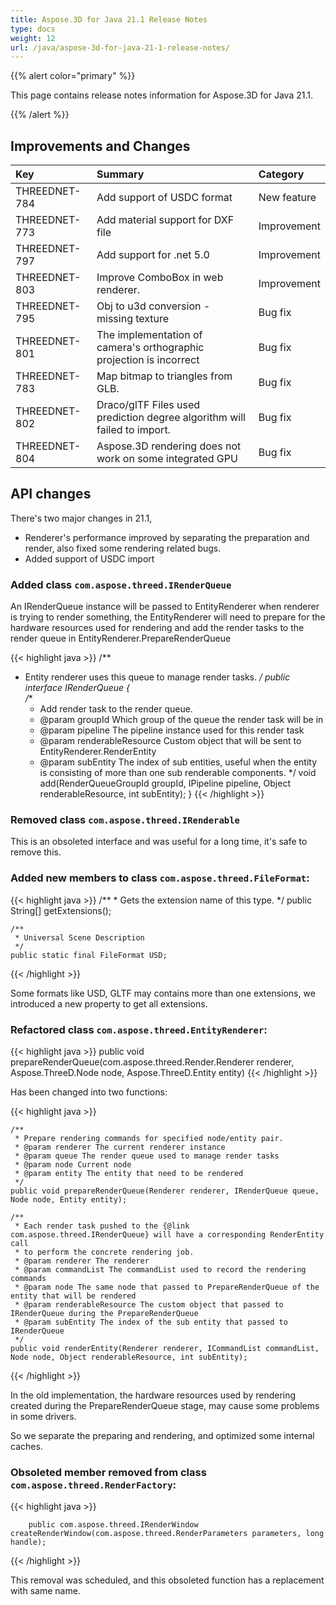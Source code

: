 ```yaml
---
title: Aspose.3D for Java 21.1 Release Notes
type: docs
weight: 12
url: /java/aspose-3d-for-java-21-1-release-notes/
---
```


{{% alert color="primary" %}}

This page contains release notes information for Aspose.3D for Java 21.1.

{{% /alert %}}
## **Improvements and Changes**

|**Key**|**Summary**|**Category**|
| :- | :- | :- |
| THREEDNET-784 | Add support of USDC format | New feature|
| THREEDNET-773 | Add material support for DXF file | Improvement |
| THREEDNET-797 | Add support for .net 5.0 | Improvement |
| THREEDNET-803 | Improve ComboBox in web renderer. | Improvement |
| THREEDNET-795 | Obj to u3d conversion - missing texture | Bug fix |
| THREEDNET-801 | The implementation of camera's orthographic projection is incorrect | Bug fix |
| THREEDNET-783 | Map bitmap to triangles from GLB. | Bug fix |
| THREEDNET-802 | Draco/glTF Files used prediction degree algorithm will failed to import. | Bug fix |
| THREEDNET-804 | Aspose.3D rendering does not work on some integrated GPU | Bug fix |



## API changes ##

There's two major changes in 21.1,

* Renderer's performance improved by separating the preparation and render, also fixed some rendering related bugs.
* Added support of USDC import

### Added class `com.aspose.threed.IRenderQueue`

An IRenderQueue instance will be passed to EntityRenderer when renderer is trying to render something, the EntityRenderer will need to prepare for the hardware resources used for rendering and add the render tasks to the render queue in EntityRenderer.PrepareRenderQueue


{{< highlight java >}}
/**
 * Entity renderer uses this queue to manage render tasks.
 */
public interface IRenderQueue
{    
    /**
     * Add render task to the render queue.
     * @param groupId Which group of the queue the render task will be in
     * @param pipeline The pipeline instance used for this render task
     * @param renderableResource Custom object that will be sent to EntityRenderer.RenderEntity
     * @param subEntity The index of sub entities, useful when the entity is consisting of more than one sub renderable components.
     */
    void add(RenderQueueGroupId groupId, IPipeline pipeline, Object renderableResource, int subEntity);
}
{{< /highlight >}}



### Removed class `com.aspose.threed.IRenderable`

This is an obsoleted interface and was useful for a long time, it's safe to remove this.


### Added new members to class `com.aspose.threed.FileFormat`:

{{< highlight java >}}
    /**
     * Gets the extension name of this type.
     */
    public String[] getExtensions();

    /**
     * Universal Scene Description
     */
    public static final FileFormat USD;

{{< /highlight >}}

Some formats like USD, GLTF may contains more than one extensions, we introduced a new property to get all extensions.


### Refactored class `com.aspose.threed.EntityRenderer`:

{{< highlight java >}}
        public void prepareRenderQueue(com.aspose.threed.Render.Renderer renderer, Aspose.ThreeD.Node node, Aspose.ThreeD.Entity entity)
{{< /highlight >}}

Has been changed into two functions:

{{< highlight java >}}

    /**
     * Prepare rendering commands for specified node/entity pair.
     * @param renderer The current renderer instance
     * @param queue The render queue used to manage render tasks
     * @param node Current node
     * @param entity The entity that need to be rendered
     */
    public void prepareRenderQueue(Renderer renderer, IRenderQueue queue, Node node, Entity entity);
    
    /**
     * Each render task pushed to the {@link com.aspose.threed.IRenderQueue} will have a corresponding RenderEntity call
     * to perform the concrete rendering job.
     * @param renderer The renderer
     * @param commandList The commandList used to record the rendering commands
     * @param node The same node that passed to PrepareRenderQueue of the entity that will be rendered
     * @param renderableResource The custom object that passed to IRenderQueue during the PrepareRenderQueue
     * @param subEntity The index of the sub entity that passed to IRenderQueue
     */
    public void renderEntity(Renderer renderer, ICommandList commandList, Node node, Object renderableResource, int subEntity);
{{< /highlight >}}

In the old implementation, the hardware resources used by rendering created during the PrepareRenderQueue stage, may cause some problems in some drivers.

So we separate the preparing and rendering, and optimized some internal caches.


### Obsoleted member removed from class `com.aspose.threed.RenderFactory`:


{{< highlight java >}}

        public com.aspose.threed.IRenderWindow createRenderWindow(com.aspose.threed.RenderParameters parameters, long handle);

{{< /highlight >}}

This removal was scheduled, and this obsoleted function has a replacement with same name.

